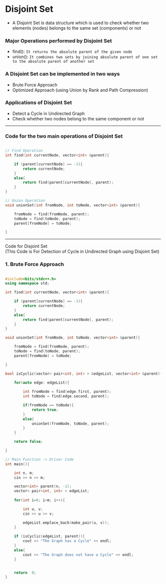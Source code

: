# Disjoint Set
- A Disjoint Set is data structure which is used to check whether two elements (nodes) belongs to the same set (components) or not

### Major Operations performed by Disjoint Set
- find(): ` It returns the absolute parent of the given node `
- union(): ` It combines two sets by joining absolute parent of one set to the absolute parent of another set `

### A Disjoint Set can be implemented in two ways
- Brute Force Approach
- Optimized Approach (using Union by Rank and Path Compression)

### Applications of Disjoint Set
- Detect a Cycle in Undirected Graph
- Check whether two nodes belong to the same component or not

--- 

### Code for the two main operations of Disjoint Set

``` cpp

// Find Operation
int find(int currentNode, vector<int> &parent){

    if (parent[currentNode] == -1){
        return currentNode;
    }
    else{
        return find(parent[currentNode], parent);
    }
}

// Union Operation
void unionSet(int fromNode, int toNode, vector<int> &parent){

    fromNode = find(fromNode, parent);
    toNode = find(toNode, parent);
    parent[fromNode] = toNode; 

}

```
---

Code for Disjoint Set <br>
(This Code is For Detection of Cycle in Undirected Graph using Disjoint Set)

### 1. Brute Force Approach

``` cpp

#include<bits/stdc++.h>
using namespace std;

int find(int currentNode, vector<int> &parent){

    if (parent[currentNode] == -1){
        return currentNode;
    }
    else{
        return find(parent[currentNode], parent);
    }
}

void unionSet(int fromNode, int toNode, vector<int> &parent){

    fromNode = find(fromNode, parent);
    toNode = find(toNode, parent);
    parent[fromNode] = toNode; 

}

bool isCyclic(vector< pair<int, int> > &edgeList, vector<int> &parent){

    for(auto edge: edgeList){
        
        int fromNode = find(edge.first, parent);
        int toNode = find(edge.second, parent);

        if(fromNode == toNode){
            return true;
        }
        else{
            unionSet(fromNode, toNode, parent);
        }
    }

    return false;

}

// Main Function -> Driver Code
int main(){

    int n, m;
    cin >> n >> m;

    vector<int> parent(n, -1);
    vector< pair<int, int> > edgeList;
    
    for(int i=0; i<m; i++){

        int u, v;
        cin >> u >> v;

        edgeList.emplace_back(make_pair(u, v));
    }
    
    if (isCyclic(edgeList, parent)){
        cout << "The Graph has a Cycle" << endl;
    }
    else{
        cout << "The Graph does not have a Cycle" << endl;
    }


    return  0;
}

```

